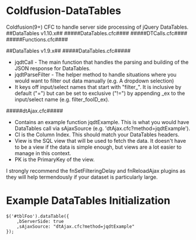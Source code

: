 Coldfusion-DataTables
=======================

Coldfusion(9+) CFC to handle server side processing of jQuery DataTables.
##DataTables v1.10.x##
#####DataTables.cfc####
#####DTCalls.cfc####
#####Functions.cfc####

##DataTables v1.9.x##
#####DataTables.cfc#####
* jqdtCall - The main function that handles the parsing and building of the JSON response for DataTables.
* jqdtParseFilter - The helper method to handle situations where you would want to filter out data manually (e.g. A dropdown selection)
 * It keys off input/select names that start with "filter\_". It is inclusive by default ("=") but can be set to exclusive ("!=") by appending \_ex to the input/select name (e.g. filter\_fooID\_ex).
  
#####dtAjax.cfc#####
* Contains an example function jqdtExample. This is what you would have DataTables call via sAjaxSource (e.g. 'dtAjax.cfc?method=jqdtExample').
 * CI is the Column Index. This should match your DataTables headers.
 * View is the SQL view that will be used to fetch the data. It doesn't have to be a view if the data is simple enough, but views are a lot easier to manage in this context.
 * PK is the PrimaryKey of the view.
  
I strongly recommend the fnSetFilteringDelay and fnReloadAjax plugins as they will help termendously if your dataset is particularly large.
    
    
Example DataTables Initialization
=======================
	$('#tblFoo').dataTable({
		,bServerSide: true
		,sAjaxSource: "dtAjax.cfc?method=jqdtExample"
	});
